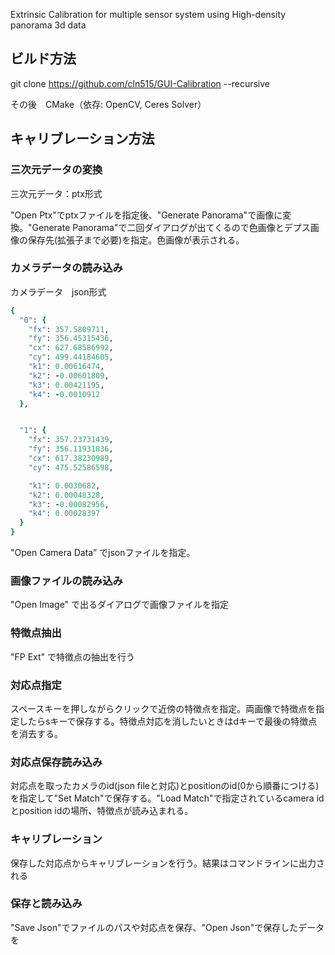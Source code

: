 Extrinsic Calibration for multiple sensor system using High-density panorama 3d data

## ビルド方法

git clone https://github.com/cln515/GUI-Calibration --recursive

その後　CMake（依存: OpenCV, Ceres Solver） 

## キャリブレーション方法

### 三次元データの変換

三次元データ：ptx形式

"Open Ptx"でptxファイルを指定後、"Generate Panorama"で画像に変換。"Generate Panorama"で二回ダイアログが出てくるので色画像とデプス画像の保存先(拡張子まで必要)を指定。色画像が表示される。

### カメラデータの読み込み

カメラデータ　json形式
```rb
{
  "0": {
    "fx": 357.5809711,
    "fy": 356.45315436,
    "cx": 627.68586992,
    "cy": 499.44184605,
    "k1": 0.00616474,
    "k2": -0.00601809,
    "k3": 0.00421195,
    "k4": -0.0010912
  },


  "1": {
    "fx": 357.23731439,
    "fy": 356.11931836,
    "cx": 617.38230989,
    "cy": 475.52586598,

    "k1": 0.0030682,
    "k2": 0.00048328,
    "k3": -0.00082956,
    "k4": 0.00028397
  }
}
```

"Open Camera Data” でjsonファイルを指定。

### 画像ファイルの読み込み
"Open Image" で出るダイアログで画像ファイルを指定

### 特徴点抽出
"FP Ext" で特徴点の抽出を行う

### 対応点指定
スペースキーを押しながらクリックで近傍の特徴点を指定。両画像で特徴点を指定したらsキーで保存する。特徴点対応を消したいときはdキーで最後の特徴点を消去する。

### 対応点保存読み込み
対応点を取ったカメラのid(json fileと対応)とpositionのid(0から順番につける)を指定して"Set Match"で保存する。"Load Match"で指定されているcamera idとposition idの場所、特徴点が読み込まれる。

### キャリブレーション
保存した対応点からキャリブレーションを行う。結果はコマンドラインに出力される

### 保存と読み込み
"Save Json"でファイルのパスや対応点を保存、"Open Json"で保存したデータを





